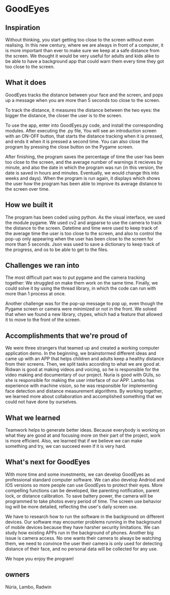 # GoodEyes

## Inspiration
Without thinking, you start getting too close to the screen without even realising. In this new century, where we are always in front of a computer, it is more important than ever to make sure we keep at a safe distance from the screen. We thought it would be very useful for adults and kids alike to be able to have a background app that could warn them every time they got too close to the screen. 

## What it does
GoodEyes tracks the distance between your face and the screen, and pops up a message when you are more than 5 seconds too close to the screen.

To track the distance, it measures the distance between the two eyes: the bigger the distance, the closer the user is to the screen.

To use the app, enter into GoodEyes.py code, and install the corresponding modules. After executing the .py file, You will see an introduction screen with an ON-OFF button, that starts the distance tracking when it is pressed, and ends it when it is pressed a second time. You can also close the program by pressing the close button on the Pygame screen.

After finishing, the program saves the percentage of time the user has been too close to the screen, and the average number of warnings it recieves by minute, and also the date in which the program was run (in this version, the date is saved in hours and minutes. Eventually, we would change this into weeks and days). When the program is run again, it displays which shows the user how the program has been able to improve its average distance to the screen over time.

## How we built it
The program has been coded using python. As the visual interface, we used the module pygame. We used cv2 and argparse to use the camera to track the distance to the screen. Datetime and time were used to keep track of the average time the user is too close to the screen, and also to control the pop-up only appearing when the user has been close to the screen for more than 5 seconds. Json was used to save a dictionary to keep track of the progress, and os to be able to get to the files. 


## Challenges we ran into
The most difficult part was to put pygame and the camera tracking together: We struggled on make them work on the same time. Finally, we could solve it by using the thread library, in which the code can run with more than 1 process at once.

Another challenge was for the pop-up message to pop up, even though the Pygame screen or camera were minimized or not in the front. We solved that when we found a new library, ctypes, which had a feature that allowed it to move to the front of the screen.

## Accomplishments that we're proud of
We were three strangers that teamed up and created a working computer application demo. In the beginning, we brainstormed different ideas and came up with an APP that helps children and adults keep a healthy distance from their screens. Then, we split tasks according to what we are good at. Ridwan is good at making videos and voicing, so he is responsible for the video making and documentary of our project. Nuria is good with GUIs, so she is responsible for making the user interface of our APP. Lambo has experience with machine vision, so he was responsible for implementing face detection and distance measurement algorithms. By working together, we learned more about collaboration and accomplished something that we could not have done by ourselves.

## What we learned
Teamwork helps to generate better ideas. Because everybody is working on what they are good at and focusing more on their part of the project, work is more efficient. Also, we learned that if we believe we can make something and try, we can succeed even if it is very hard.

## What's next for GoodEyes
With more time and some investments, we can develop GoodEyes as professional standard computer software. We can also develop Andriod and IOS versions so more people can use GoodEyes to protect their eyes. More compelling functions can be developed, like parenting notification, parent lock, or distance calibration. To save battery power, the camera will be programmed to take photos every period of time. The screen use behavior log will be more detailed, reflecting the user's daily screen use. 

We have to research how to run the software in the background on different devices. Our software may encounter problems running in the background of mobile devices because they have harsher security limitations. We can study how existing APPs run in the background of phones. Another big issue is camera access. No one wants their camera to always be watching them, we need to convince the user their camera is only used for detecting distance of their face, and no personal data will be collected for any use.

We hope you enjoy the program!

## owners
Núria, Lambo, Radwin
